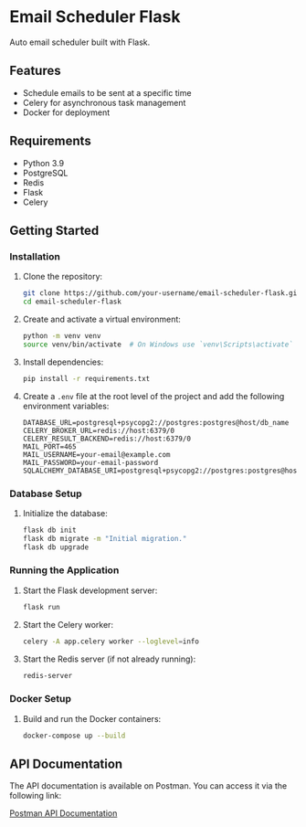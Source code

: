 # Email Scheduler Flask

Auto email scheduler built with Flask.

## Features

- Schedule emails to be sent at a specific time
- Celery for asynchronous task management
- Docker for deployment

## Requirements

- Python 3.9
- PostgreSQL
- Redis
- Flask
- Celery

## Getting Started

### Installation

1. Clone the repository:
    ```sh
    git clone https://github.com/your-username/email-scheduler-flask.git
    cd email-scheduler-flask
    ```

2. Create and activate a virtual environment:
    ```sh
    python -m venv venv
    source venv/bin/activate  # On Windows use `venv\Scripts\activate`
    ```

3. Install dependencies:
    ```sh
    pip install -r requirements.txt
    ```

4. Create a `.env` file at the root level of the project and add the following environment variables:
    ```env
    DATABASE_URL=postgresql+psycopg2://postgres:postgres@host/db_name
    CELERY_BROKER_URL=redis://host:6379/0
    CELERY_RESULT_BACKEND=redis://host:6379/0
    MAIL_PORT=465
    MAIL_USERNAME=your-email@example.com
    MAIL_PASSWORD=your-email-password
    SQLALCHEMY_DATABASE_URI=postgresql+psycopg2://postgres:postgres@host/db_name
    ```

### Database Setup

1. Initialize the database:
    ```sh
    flask db init
    flask db migrate -m "Initial migration."
    flask db upgrade
    ```

### Running the Application

1. Start the Flask development server:
    ```sh
    flask run
    ```

2. Start the Celery worker:
    ```sh
    celery -A app.celery worker --loglevel=info
    ```

3. Start the Redis server (if not already running):
    ```sh
    redis-server
    ```

### Docker Setup

1. Build and run the Docker containers:
    ```sh
    docker-compose up --build
    ```

## API Documentation

The API documentation is available on Postman. You can access it via the following link:

[Postman API Documentation](https://api.postman.com/collections/10601820-25c1994c-e246-48fa-8f43-fb35c682a360?access_key=PMAT-01J49BD81WSMF397W917RH2KPR)
